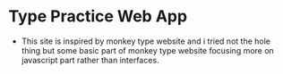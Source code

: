 # Type Practice Web App

- This site is inspired by monkey type website and i tried not the hole thing but some basic part of monkey type website focusing more on javascript part rather than interfaces.
